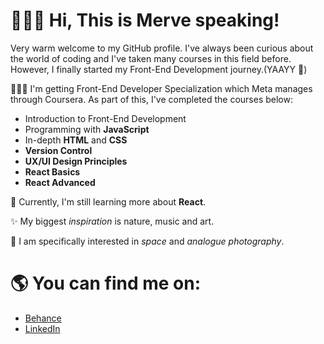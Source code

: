 <h1> 👩🏻‍🚀 Hi, This is Merve speaking!</h1>

<p>
  Very warm welcome to my GitHub profile. I've always been curious about the world of coding and I've taken many courses in this field before. However, I     finally started my Front-End Development journey.(YAAYY 🎉)  
  
👩🏻‍💻 I'm getting Front-End Developer Specialization which Meta manages through Coursera. 
  As part of this, I've completed the courses below:
  <ul>
    <li>Introduction to Front-End Development</li>
    <li>Programming with <b>JavaScript</b></li>
    <li>In-depth <b>HTML</b> and <b>CSS</b></li>
    <li><b>Version Control</b></li>
    <li><b>UX/UI Design Principles</b></li>
    <li><b>React Basics</b></li>
    <li><b>React Advanced</b></li>
  </ul>

🌱 Currently, I'm still learning more about <b>React</b>.

✨ My biggest <i>inspiration</i> is nature, music and art.
   
👀 I am specifically interested in <i>space</i> and <i>analogue photography</i>. 
 </p>
 

<h1>🌎 You can find me on:</h1>


 <p>   
  <ul>
    <li><a href="https://www.behance.net/mervekaratoprak">Behance</a></li>
    <li><a href="https://www.linkedin.com/in/mervekaratoprak/">LinkedIn</a></li>
  </ul>
 </p>
 
<!---



karatoprakmerve/karatoprakmerve is a ✨ special ✨ repository because its `README.md` (this file) appears on your GitHub profile.
You can click the Preview link to take a look at your changes.
--->
